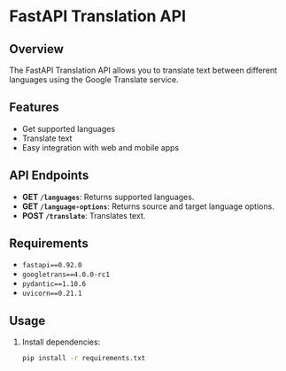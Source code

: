 # FastAPI Translation API

## Overview
The FastAPI Translation API allows you to translate text between different languages using the Google Translate service.

## Features
- Get supported languages
- Translate text
- Easy integration with web and mobile apps

## API Endpoints
- **GET `/languages`**: Returns supported languages.
- **GET `/language-options`**: Returns source and target language options.
- **POST `/translate`**: Translates text.

## Requirements
- `fastapi==0.92.0`
- `googletrans==4.0.0-rc1`
- `pydantic==1.10.6`
- `uvicorn==0.21.1`

## Usage
1. Install dependencies:
   ```bash
   pip install -r requirements.txt